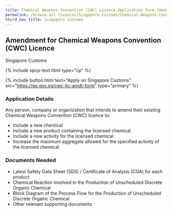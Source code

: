 ```yaml
---
title: Chemical Weapons Convention (CWC) Licence Application Form (Amendment)
permalink: /browse-all-licences/Singapore-Customs/Chemical-Weapons-Convention-(CWC)-Licence-Application-Form-(Amendment)
third_nav_title: Singapore Customs
---
```


## Amendment for Chemical Weapons Convention (CWC) Licence

Singapore Customs

{% include spcp-text.html type="cp" %}

{% include button.html text="Apply on Singapore Customs" src="https://go.gov.sg/cwc-lic-amdt-form" type="primary" %}

<H3>Application Details</H3>

Any person, company or organization that intends to amend their existing Chemical Weapons Convention (CWC) licence to:
<ul>
<li>Include a new chemical</li>
<li>Include a new product containing the licensed chemical</li>
<li>Include a new activity for the licensed chemical</li>
<li>Increase the maximum aggregate allowed for the specified activity of the licensed chemical</li>
</ul>

<H3>Documents Needed</H3>

<ul>
<li>Latest Safety Data Sheet (SDS) / Certificate of Analysis (COA) for each product</li>
<li>Chemical Reaction involved in the Production of Unscheduled Discrete Organic Chemical</li>
<li>Block Diagram of the Process Flow for the Production of Unscheduled Discrete Organic Chemical</li>
<li>Other relevant supporting documents</li>
</ul>

